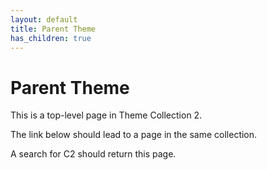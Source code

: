 ```yaml
---
layout: default
title: Parent Theme
has_children: true
---
```


# Parent Theme

This is a top-level page in Theme Collection 2.

The link below should lead to a page in the same collection.

A search for C2 should return this page.
